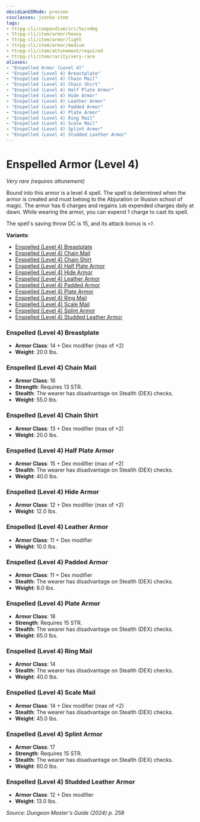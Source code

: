 ```yaml
---
obsidianUIMode: preview
cssclasses: json5e-item
tags:
- ttrpg-cli/compendium/src/5e/xdmg
- ttrpg-cli/item/armor/heavy
- ttrpg-cli/item/armor/light
- ttrpg-cli/item/armor/medium
- ttrpg-cli/item/attunement/required
- ttrpg-cli/item/rarity/very-rare
aliases: 
- "Enspelled Armor (Level 4)"
- "Enspelled (Level 4) Breastplate"
- "Enspelled (Level 4) Chain Mail"
- "Enspelled (Level 4) Chain Shirt"
- "Enspelled (Level 4) Half Plate Armor"
- "Enspelled (Level 4) Hide Armor"
- "Enspelled (Level 4) Leather Armor"
- "Enspelled (Level 4) Padded Armor"
- "Enspelled (Level 4) Plate Armor"
- "Enspelled (Level 4) Ring Mail"
- "Enspelled (Level 4) Scale Mail"
- "Enspelled (Level 4) Splint Armor"
- "Enspelled (Level 4) Studded Leather Armor"
---
```

# Enspelled Armor (Level 4)
*Very rare (requires attunement)*  



Bound into this armor is a level 4 spell. The spell is determined when the armor is created and must belong to the Abjuration or Illusion school of magic. The armor has 6 charges and regains `1d6` expended charges daily at dawn. While wearing the armor, you can expend 1 charge to cast its spell.

The spell's saving throw DC is 15, and its attack bonus is `+7`.

**Variants**:
- [Enspelled (Level 4) Breastplate](#Enspelled%20(Level%204)%20Breastplate)
- [Enspelled (Level 4) Chain Mail](#Enspelled%20(Level%204)%20Chain%20Mail)
- [Enspelled (Level 4) Chain Shirt](#Enspelled%20(Level%204)%20Chain%20Shirt)
- [Enspelled (Level 4) Half Plate Armor](#Enspelled%20(Level%204)%20Half%20Plate%20Armor)
- [Enspelled (Level 4) Hide Armor](#Enspelled%20(Level%204)%20Hide%20Armor)
- [Enspelled (Level 4) Leather Armor](#Enspelled%20(Level%204)%20Leather%20Armor)
- [Enspelled (Level 4) Padded Armor](#Enspelled%20(Level%204)%20Padded%20Armor)
- [Enspelled (Level 4) Plate Armor](#Enspelled%20(Level%204)%20Plate%20Armor)
- [Enspelled (Level 4) Ring Mail](#Enspelled%20(Level%204)%20Ring%20Mail)
- [Enspelled (Level 4) Scale Mail](#Enspelled%20(Level%204)%20Scale%20Mail)
- [Enspelled (Level 4) Splint Armor](#Enspelled%20(Level%204)%20Splint%20Armor)
- [Enspelled (Level 4) Studded Leather Armor](#Enspelled%20(Level%204)%20Studded%20Leather%20Armor)

### Enspelled (Level 4) Breastplate

- **Armor Class**: 14 + Dex modifier (max of +2)
- **Weight**: 20.0 lbs.

### Enspelled (Level 4) Chain Mail

- **Armor Class**: 16
- **Strength**: Requires 13 STR.
- **Stealth**: The wearer has disadvantage on Stealth (DEX) checks.
- **Weight**: 55.0 lbs.

### Enspelled (Level 4) Chain Shirt

- **Armor Class**: 13 + Dex modifier (max of +2)
- **Weight**: 20.0 lbs.

### Enspelled (Level 4) Half Plate Armor

- **Armor Class**: 15 + Dex modifier (max of +2)
- **Stealth**: The wearer has disadvantage on Stealth (DEX) checks.
- **Weight**: 40.0 lbs.

### Enspelled (Level 4) Hide Armor

- **Armor Class**: 12 + Dex modifier (max of +2)
- **Weight**: 12.0 lbs.

### Enspelled (Level 4) Leather Armor

- **Armor Class**: 11 + Dex modifier
- **Weight**: 10.0 lbs.

### Enspelled (Level 4) Padded Armor

- **Armor Class**: 11 + Dex modifier
- **Stealth**: The wearer has disadvantage on Stealth (DEX) checks.
- **Weight**: 8.0 lbs.

### Enspelled (Level 4) Plate Armor

- **Armor Class**: 18
- **Strength**: Requires 15 STR.
- **Stealth**: The wearer has disadvantage on Stealth (DEX) checks.
- **Weight**: 65.0 lbs.

### Enspelled (Level 4) Ring Mail

- **Armor Class**: 14
- **Stealth**: The wearer has disadvantage on Stealth (DEX) checks.
- **Weight**: 40.0 lbs.

### Enspelled (Level 4) Scale Mail

- **Armor Class**: 14 + Dex modifier (max of +2)
- **Stealth**: The wearer has disadvantage on Stealth (DEX) checks.
- **Weight**: 45.0 lbs.

### Enspelled (Level 4) Splint Armor

- **Armor Class**: 17
- **Strength**: Requires 15 STR.
- **Stealth**: The wearer has disadvantage on Stealth (DEX) checks.
- **Weight**: 60.0 lbs.

### Enspelled (Level 4) Studded Leather Armor

- **Armor Class**: 12 + Dex modifier
- **Weight**: 13.0 lbs.


*Source: Dungeon Master's Guide (2024) p. 258*